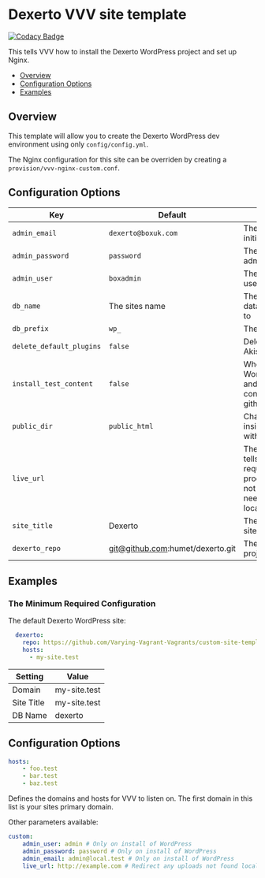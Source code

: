 # Dexerto VVV site template

[![Codacy Badge](https://api.codacy.com/project/badge/Grade/6fc9d45abb02454aa052771bda2d40ff)](https://www.codacy.com/gh/Varying-Vagrant-Vagrants/custom-site-template?utm_source=github.com&amp;utm_medium=referral&amp;utm_content=Varying-Vagrant-Vagrants/custom-site-template&amp;utm_campaign=Badge_Grade)

This tells VVV how to install the Dexerto WordPress project and set up Nginx.

 - [Overview](#overview)
 - [Configuration Options](#configuration-options)
 - [Examples](#examples)

## Overview

This template will allow you to create the Dexerto WordPress dev environment using only `config/config.yml`.

The Nginx configuration for this site can be overriden by creating a `provision/vvv-nginx-custom.conf`.

## Configuration Options


| Key                      | Default                    | Description                                                                                                                                                                                                                                                                        |
|--------------------------|----------------------------|------------------------------------------------------------------------------------------------------------------------------------------------------------------------------------------------------------------------------------------------------------------------------------|
| `admin_email`            | `dexerto@boxuk.com`         | The email address of the initial admin user                                                                                                                                                                                                                                        |
| `admin_password`         | `password`                 | The password for the initial admin user                                                                                                                                                                                                                                            |
| `admin_user`             | `boxadmin`                    | The name of the initial admin user                                                                                                                                                                                                                                                 |
| `db_name`                | The sites name             | The name of the MySQL database to create and install to                                                                                                                                                                                                                           |
| `db_prefix`              | `wp_`                      | The WP table prefix                                                                                                                                                                                                                                                               |
| `delete_default_plugins` | `false`                    | Deletes the Hello Dolly and Akismet plugins on install                                                                                                                                                                                                                             |
| `install_test_content`   | `false`                    | When first installing WordPress, run the importer and import standard test content from github.com/poststatus/wptest                                                                                                                                                               |
| `public_dir`             | `public_html`              | Change the default folder inside the website's folder with the WP installation            |
| `live_url`               |                            | The production site URL, this tells Nginx to redirect requests for assets to the production server if they're not found. This prevents the need to store those assets locally.                                                                                                     |
| `site_title`             | Dexerto | The main name/title of the site, defaults to `Dexerto`                                                                                                                                                                                                                       |
| `dexerto_repo`             | git@github.com:humet/dexerto.git | The SSH link to the Dexerto project repo                                                                                                                                                                                                                       |

## Examples

### The Minimum Required Configuration

The default Dexerto WordPress site:

```yaml
  dexerto:
    repo: https://github.com/Varying-Vagrant-Vagrants/custom-site-template
    hosts:
      - my-site.test
```

| Setting    | Value        |
|------------|--------------|
| Domain     | my-site.test |
| Site Title | my-site.test |
| DB Name    | dexerto      |

## Configuration Options

```yaml
hosts:
    - foo.test
    - bar.test
    - baz.test
```

Defines the domains and hosts for VVV to listen on.
The first domain in this list is your sites primary domain.

Other parameters available:

```yaml
custom:
    admin_user: admin # Only on install of WordPress
    admin_password: password # Only on install of WordPress
    admin_email: admin@local.test # Only on install of WordPress
    live_url: http://example.com # Redirect any uploads not found locally to this domain
```
